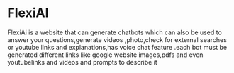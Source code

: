 # FlexiAI
FlexiAi is a website that can generate chatbots which can also be used to answer your questions,generate videos ,photo,check for external searches or youtube links and explanations,has voice chat feature .each bot must be generated different links like google website images,pdfs and even youtubelinks and videos and prompts to describe it

